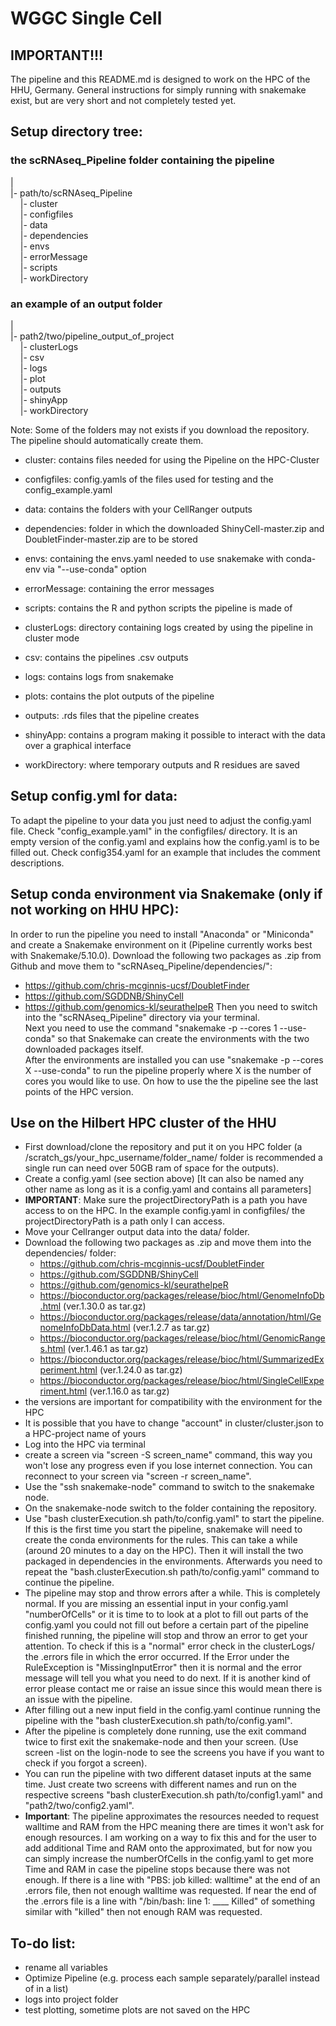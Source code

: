 # WGGC Single Cell

## IMPORTANT!!!
The pipeline and this README.md is designed to work on the HPC of the HHU, Germany.
General instructions for simply running with snakemake exist, but are very short and not completely tested yet.

## Setup directory tree:
### the scRNAseq_Pipeline folder containing the pipeline
|  
|- path/to/scRNAseq_Pipeline  
&nbsp;&nbsp;&nbsp;&nbsp;|- cluster  
&nbsp;&nbsp;&nbsp;&nbsp;|- configfiles  
&nbsp;&nbsp;&nbsp;&nbsp;|- data  
&nbsp;&nbsp;&nbsp;&nbsp;|- dependencies  
&nbsp;&nbsp;&nbsp;&nbsp;|- envs  
&nbsp;&nbsp;&nbsp;&nbsp;|- errorMessage  
&nbsp;&nbsp;&nbsp;&nbsp;|- scripts  
&nbsp;&nbsp;&nbsp;&nbsp;|- workDirectory  
  
### an example of an output folder
|  
|- path2/two/pipeline_output_of_project  
&nbsp;&nbsp;&nbsp;&nbsp;|- clusterLogs  
&nbsp;&nbsp;&nbsp;&nbsp;|- csv  
&nbsp;&nbsp;&nbsp;&nbsp;|- logs  
&nbsp;&nbsp;&nbsp;&nbsp;|- plot  
&nbsp;&nbsp;&nbsp;&nbsp;|- outputs  
&nbsp;&nbsp;&nbsp;&nbsp;|- shinyApp  
&nbsp;&nbsp;&nbsp;&nbsp;|- workDirectory  

Note: Some of the folders may not exists if you download the repository. The pipeline should automatically create them.  
- cluster: contains files needed for using the Pipeline on the HPC-Cluster
- configfiles: config.yamls of the files used for testing and the config_example.yaml
- data: contains the folders with your CellRanger outputs
- dependencies: folder in which the downloaded ShinyCell-master.zip and DoubletFinder-master.zip are to be stored
- envs: containing the envs.yaml needed to use snakemake with conda-env via "--use-conda" option
- errorMessage: containing the error messages
- scripts: contains the R and python scripts the pipeline is made of

- clusterLogs: directory containing logs created by using the pipeline in cluster mode
- csv: contains the pipelines .csv outputs
- logs: contains logs from snakemake
- plots: contains the plot outputs of the pipeline
- outputs: .rds files that the pipeline creates
- shinyApp: contains a program making it possible to interact with the data over a graphical interface
- workDirectory: where temporary outputs and R residues are saved

## Setup config.yml for data:
To adapt the pipeline to your data you just need to adjust the config.yaml file.
Check "config_example.yaml" in the configfiles/ directory.
It is an empty version of the config.yaml and explains how the config.yaml is to be filled out.
Check config354.yaml for an example that includes the comment descriptions.

## Setup conda environment via Snakemake (only if not working on HHU HPC):
In order to run the pipeline you need to install "Anaconda" or "Miniconda" and create a Snakemake environment on it (Pipeline currently works best with Snakemake/5.10.0).
Download the following two packages as .zip from Github and move them to "scRNAseq_Pipeline/dependencies/":
  - https://github.com/chris-mcginnis-ucsf/DoubletFinder
  - https://github.com/SGDDNB/ShinyCell 
  - https://github.com/genomics-kl/seurathelpeR
Then you need to switch into the "scRNAseq_Pipeline" directory via your terminal.  
Next you need to use the command "snakemake -p --cores 1 --use-conda" so that Snakemake can create the environments with the two downloaded packages itself.  
After the environments are installed you can use "snakemake -p --cores X --use-conda" to run the pipeline properly where X is the number of cores you would like to use.
On how to use the the pipeline see the last points of the HPC version.

## Use on the Hilbert HPC cluster of the HHU
- First download/clone the repository and put it on you HPC folder (a /scratch_gs/your_hpc_username/folder_name/ folder is recommended a single run can need over 50GB ram of space for the outputs).
- Create a config.yaml (see section above) [It can also be named any other name as long as it is a config.yaml and contains all parameters]
- **IMPORTANT**: Make sure the projectDirectoryPath is a path you have access to on the HPC. In the example config.yaml in configfiles/ the projectDirectoryPath is a path only I can access.
- Move your Cellranger output data into the data/ folder.
- Download the following two packages as .zip and move them into the dependencies/ folder:
  - https://github.com/chris-mcginnis-ucsf/DoubletFinder
  - https://github.com/SGDDNB/ShinyCell 
  - https://github.com/genomics-kl/seurathelpeR
  - https://bioconductor.org/packages/release/bioc/html/GenomeInfoDb.html (ver.1.30.0 as tar.gz)
  - https://bioconductor.org/packages/release/data/annotation/html/GenomeInfoDbData.html (ver.1.2.7 as tar.gz)
  - https://bioconductor.org/packages/release/bioc/html/GenomicRanges.html (ver.1.46.1 as tar.gz)
  - https://bioconductor.org/packages/release/bioc/html/SummarizedExperiment.html (ver.1.24.0 as tar.gz)
  - https://bioconductor.org/packages/release/bioc/html/SingleCellExperiment.html (ver.1.16.0 as tar.gz)
- the versions are important for compatibility with the environment for the HPC
- It is possible that you have to change "account" in cluster/cluster.json to a HPC-project name of yours
- Log into the HPC via terminal
- create a screen via "screen -S screen_name" command, this way you won't lose any progress even if you lose internet connection. You can reconnect to your screen via "screen -r screen_name".
- Use the "ssh snakemake-node" command to switch to the snakemake node.
- On the snakemake-node switch to the folder containing the repository.
- Use "bash clusterExecution.sh path/to/config.yaml" to start the pipeline. If this is the first time you start the pipeline, snakemake will need to create the conda environments for the rules. This can take a while (around 20 minutes to a day on the HPC). Then it will install the two packaged in dependencies in the environments. Afterwards you need to repeat the "bash.clusterExecution.sh path/to/config.yaml" command to continue the pipeline.
- The pipeline may stop and throw errors after a while. This is completely normal. If you are missing an essential input in your config.yaml "numberOfCells" or it is time to to look at a plot to fill out parts of the config.yaml you could not fill out before a certain part of the pipeline finished running, the pipeline will stop and throw an error to get your attention. To check if this is a "normal" error check in the clusterLogs/ the .errors file in which the error occurred. If the Error under the RuleException is "MissingInputError" then it is normal and the error message will tell you what you need to do next. If it is another kind of error please contact me or raise an issue since this would mean there is an issue with the pipeline.
- After filling out a new input field in the config.yaml continue running the pipeline with the "bash clusterExecution.sh path/to/config.yaml".
- After the pipeline is completely done running, use the exit command twice to first exit the snakemake-node and then your screen.
  (Use screen -list on the login-node to see the screens you have if you want to check if you forgot a screen).
- You can run the pipeline with two different dataset inputs at the same time. Just create two screens with different names and run on the respective screens "bash clusterExecution.sh path/to/config1.yaml" and "path2/two/config2.yaml".
- **Important**: The pipeline approximates the resources needed to request walltime and RAM from the HPC meaning there are times it won't ask for enough resources. I am working on a way to fix this and for the user to add additional Time and RAM onto the approximated, but for now you can simply increase the numberOfCells in the config.yaml to get more Time and RAM in case the pipeline stops because there was not enough. If there is a line with "PBS: job killed: walltime" at the end of an .errors file, then not enough walltime was requested. If near the end of the .errors file is a line with "/bin/bash: line 1:  ____ Killed" of something similar with "killed" then not enough RAM was requested.

## To-do list:
- rename all variables
- Optimize Pipeline (e.g. process each sample separately/parallel instead of in a list)
- logs into project folder
- test plotting, sometime plots are not saved on the HPC
